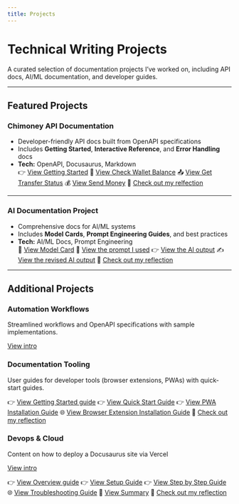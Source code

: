 ```yaml
---
title: Projects
---
```


# Technical Writing Projects

A curated selection of documentation projects I’ve worked on, including API docs, AI/ML documentation, and developer guides.

---

## Featured Projects

### Chimoney API Documentation
- Developer-friendly API docs built from OpenAPI specifications  
- Includes **Getting Started**, **Interactive Reference**, and **Error Handling** docs  
- **Tech:** OpenAPI, Docusaurus, Markdown  
👉 [View Getting Started](/docs/api-documentation/getting-started)
💼 [View Check Wallet Balance](/docs/api-documentation/reference/chimoney/check-wallet-balance)
📤 [View Get Transfer Status](/docs/api-documentation/reference/chimoney/get-transfer-status)
💰 [View Send Money](/docs/api-documentation/reference/chimoney/send-money)
📝 [Check out my relfection](/docs/api-documentation/intro)
---

### AI Documentation Project
- Comprehensive docs for AI/ML systems  
- Includes **Model Cards**, **Prompt Engineering Guides**, and best practices  
- **Tech:** AI/ML Docs, Prompt Engineering  
🪪 [View Model Card](/docs/ai-documentation/model_card)
🤖 [View the prompt I used](/docs/ai-documentation/prompt_used)
👉 [View the AI output](/docs/ai-documentation/ai_output)
✍️ [View the revised AI output](/docs/ai-documentation/final_doc)
📝 [Check out my reflection](/docs/ai-documentation/reflection)




---

## Additional Projects

### Automation Workflows
  Streamlined workflows and OpenAPI specifications with sample implementations.  
  
  [View intro](/docs/automation-workflows/intro)

### Documentation Tooling 
  User guides for developer tools (browser extensions, PWAs) with quick-start guides.  

👉 [View Getting Started guide](/docs/documentation-tooling/getting-started)
👉 [View Quick Start Guide](/docs/documentation-tooling/guides/quick-start-guide)
👉 [View PWA Installation Guide](/docs/documentation-tooling/guides/pwa-installation-guide)
🌐 [View Browser Extension Installation Guide](/docs/documentation-tooling/guides/browser-extension-installation-guide)
📝 [Check out my reflection](/docs/documentation-tooling/intro)

### Devops & Cloud 
  Content on how to deploy a Docusaurus site via Vercel 

[View intro](/docs/devops-cloud/intro)

👉 [View Overview guide](/docs/devops-cloud/overview)
👉 [View Setup Guide](/docs/devops-cloud/setup)
👉 [View Step by Step Guide](/docs/devops-cloud/step_by_step)
🌐 [View Troubleshooting Guide](/docs/devops-cloud/troubleshooting)
📝 [View Summary](/docs/devops-cloud/summary)
📝 [Check out my reflection](/docs/devops-cloud/reflection)
